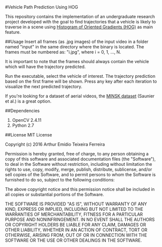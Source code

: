 #Vehicle Path Prediction Using HOG

This repository contains the implementation of an undergraduate research project
developed with the goal to find trajectories that a vehicle is likely to traverse
in a scene using [Histogram of Oriented Gradients (HOG)](https://en.wikipedia.org/wiki/Histogram_of_oriented_gradients) 
as main feature.

##Usage
Insert all frames (as .jpg images) of the input video in a folder named "input" in the same directory where
the binary is located. The frames must be numbered as: "i.jpg", where i = 0, 1, ..., N.

It is important to note that the frames should always contain the vehicle which will have the trajectory predicted.

Run the executable, select the vehicle of interest. The trajectory prediction based on the first frame will be shown.
Press any key after each iteration to visualize the next predicted trajectory.

If you're looking for a dataset of aerial videos, the [MINSK dataset](http://www.tft.lth.se/en/research/video-analysis/co-operation/data-exchange/) (Saunier et al.) is a great option.

##Dependencies
1. OpenCV 2.4.11
2. Python 2.7

##License
MIT License

Copyright (c) 2016 Arthur Emídio Teixeira Ferreira

Permission is hereby granted, free of charge, to any person obtaining a copy
of this software and associated documentation files (the "Software"), to deal
in the Software without restriction, including without limitation the rights
to use, copy, modify, merge, publish, distribute, sublicense, and/or sell
copies of the Software, and to permit persons to whom the Software is
furnished to do so, subject to the following conditions:

The above copyright notice and this permission notice shall be included in all
copies or substantial portions of the Software.

THE SOFTWARE IS PROVIDED "AS IS", WITHOUT WARRANTY OF ANY KIND, EXPRESS OR
IMPLIED, INCLUDING BUT NOT LIMITED TO THE WARRANTIES OF MERCHANTABILITY,
FITNESS FOR A PARTICULAR PURPOSE AND NONINFRINGEMENT. IN NO EVENT SHALL THE
AUTHORS OR COPYRIGHT HOLDERS BE LIABLE FOR ANY CLAIM, DAMAGES OR OTHER
LIABILITY, WHETHER IN AN ACTION OF CONTRACT, TORT OR OTHERWISE, ARISING FROM,
OUT OF OR IN CONNECTION WITH THE SOFTWARE OR THE USE OR OTHER DEALINGS IN THE
SOFTWARE.